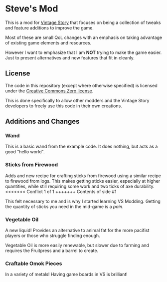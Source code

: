# Steve's Mod

This is a mod for [Vintage Story](https://vintagestory.at) that focuses
on being a collection of tweaks and feature additions to improve the game.

Most of these are small QoL changes with an emphasis on taking advantage of
existing game elements and resources.

However I want to emphasize that I am **NOT** trying to make the game easier.
Just to present alternatives and new features that fit in cleanly.

## License

The code in this repository (except where otherwise specified)
is licensed under the [Creative Commons Zero license](https://creativecommons.org/publicdomain/zero/1.0/).

This is done specifically to allow other modders and the Vintage Story
developers to freely use this code in their own creations.

## Additions and Changes

### Wand

This is a basic wand from the example code.
It does nothing, but acts as a good "hello world".

### Sticks from Firewood

Adds and new recipe for crafting sticks from firewood using a similar recipe
to firewood from logs. This makes getting sticks easier, especially at higher
quantities, while still requiring some work and two ticks of axe durability.
<<<<<<< Conflict 1 of 1
+++++++ Contents of side #1

This felt necessary to me and is why I started learning VS Modding.
Getting the quantity of sticks you need in the mid-game is a *pain*.

### Vegetable Oil

A new liquid! Provides an alternative to animal fat for the more pacifist
players or those who struggle finding enough.

Vegetable Oil is more easily renewable, but slower due to farming
and requires the Fruitpress and a barrel to create.

### Craftable Omok Pieces

In a variety of metals! Having game boards in VS is brilliant!

